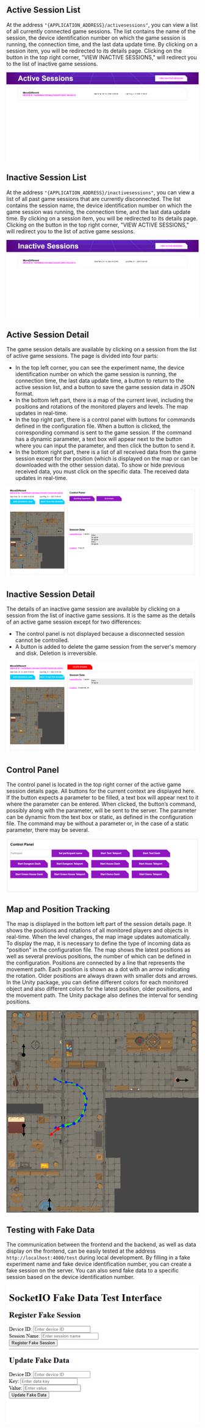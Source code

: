 ## Active Session List

At the address `"{APPLICATION_ADDRESS}/activesessions"`, you can view a list of all currently connected game sessions. The list contains the name of the session, the device identification number on which the game session is running, the connection time, and the last data update time. By clicking on a session item, you will be redirected to its details page. Clicking on the button in the top right corner, "VIEW INACTIVE SESSIONS," will redirect you to the list of inactive game sessions.

![Active Session List Page](images/activesessions.png)

## Inactive Session List

At the address `"{APPLICATION_ADDRESS}/inactivesessions"`, you can view a list of all past game sessions that are currently disconnected. The list contains the session name, the device identification number on which the game session was running, the connection time, and the last data update time. By clicking on a session item, you will be redirected to its details page. Clicking on the button in the top right corner, "VIEW ACTIVE SESSIONS," will redirect you to the list of active game sessions.

![Inactive Session List Page](images/inactivesessions.png)

## Active Session Detail

The game session details are available by clicking on a session from the list of active game sessions. The page is divided into four parts:

- In the top left corner, you can see the experiment name, the device identification number on which the game session is running, the connection time, the last data update time, a button to return to the active session list, and a button to save the game session data in JSON format.
- In the bottom left part, there is a map of the current level, including the positions and rotations of the monitored players and levels. The map updates in real-time.
- In the top right part, there is a control panel with buttons for commands defined in the configuration file. When a button is clicked, the corresponding command is sent to the game session. If the command has a dynamic parameter, a text box will appear next to the button where you can input the parameter, and then click the button to send it.
- In the bottom right part, there is a list of all received data from the game session except for the position (which is displayed on the map or can be downloaded with the other session data). To show or hide previous received data, you must click on the specific data. The received data updates in real-time.

![Active Session Details Page](images/activedetail.png)

## Inactive Session Detail

The details of an inactive game session are available by clicking on a session from the list of inactive game sessions. It is the same as the details of an active game session except for two differences:

- The control panel is not displayed because a disconnected session cannot be controlled.
- A button is added to delete the game session from the server's memory and disk. Deletion is irreversible.

![Inactive Session Details Page](images/inactivedetail.png)

## Control Panel

The control panel is located in the top right corner of the active game session details page. All buttons for the current context are displayed here. If the button expects a parameter to be filled, a text box will appear next to it where the parameter can be entered. When clicked, the button’s command, possibly along with the parameter, will be sent to the server. The parameter can be dynamic from the text box or static, as defined in the configuration file. The command may be without a parameter or, in the case of a static parameter, there may be several.

![Control Panel in the Active Session Details Page](images/controlpanel.png)

## Map and Position Tracking

The map is displayed in the bottom left part of the session details page. It shows the positions and rotations of all monitored players and objects in real-time. When the level changes, the map image updates automatically. To display the map, it is necessary to define the type of incoming data as "position" in the configuration file. The map shows the latest positions as well as several previous positions, the number of which can be defined in the configuration. Positions are connected by a line that represents the movement path. Each position is shown as a dot with an arrow indicating the rotation. Older positions are always drawn with smaller dots and arrows. In the Unity package, you can define different colors for each monitored object and also different colors for the latest position, older positions, and the movement path. The Unity package also defines the interval for sending positions.

![The Map of the Current Level Displays Player Movement and Object Locations in the Scene](images/map.png)

## Testing with Fake Data

The communication between the frontend and the backend, as well as data display on the frontend, can be easily tested at the address `http://localhost:4000/test` during local development. By filling in a fake experiment name and fake device identification number, you can create a fake session on the server. You can also send fake data to a specific session based on the device identification number.

![Testing UI](images/test.png)
